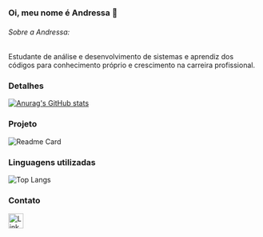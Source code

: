 ### Oi, meu nome é Andressa 👋

###### Sobre a Andressa:
Estudante de análise e desenvolvimento de sistemas e aprendiz dos códigos para conhecimento próprio e crescimento na carreira profissional. 

### Detalhes
[![Anurag's GitHub stats](https://github-readme-stats.vercel.app/api?username=andressa-mb&show_icons=true&theme=dark)](https://github.com/anuraghazra/github-readme-stats)

### Projeto
![Readme Card](https://github-readme-stats.vercel.app/api/pin/?username=andressa-mb&repo=desafio-tarefas&theme=dark)

### Linguagens utilizadas
![Top Langs](https://github-readme-stats.vercel.app/api/top-langs/?username=andressa-mb&layout=compact)

### Contato
[<img src='https://img.shields.io/badge/LinkedIn-0077B5?style-for-the-badge&logo-linkedin&logoColor-white' alt='Linkedin' height='30'>](https://www.linkedin.com/in/andressa-mbraga/)
